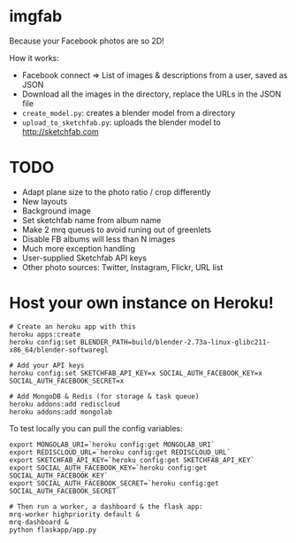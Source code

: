 imgfab
======

Because your Facebook photos are so 2D!

How it works:

 - Facebook connect => List of images & descriptions from a user, saved as JSON
 - Download all the images in the directory, replace the URLs in the JSON file
 - `create_model.py`: creates a blender model from a directory
 - `upload_to_sketchfab.py`: uploads the blender model to http://sketchfab.com


TODO
====

 - Adapt plane size to the photo ratio / crop differently
 - New layouts
 - Background image
 - Set sketchfab name from album name
 - Make 2 mrq queues to avoid runing out of greenlets
 - Disable FB albums will less than N images
 - Much more exception handling
 - User-supplied Sketchfab API keys
 - Other photo sources: Twitter, Instagram, Flickr, URL list

Host your own instance on Heroku!
=================================


```
# Create an heroku app with this
heroku apps:create
heroku config:set BLENDER_PATH=build/blender-2.73a-linux-glibc211-x86_64/blender-softwaregl

# Add your API keys
heroku config:set SKETCHFAB_API_KEY=x SOCIAL_AUTH_FACEBOOK_KEY=x SOCIAL_AUTH_FACEBOOK_SECRET=x

# Add MongoDB & Redis (for storage & task queue)
heroku addons:add rediscloud
heroku addons:add mongolab
```

To test locally you can pull the config variables:

```
export MONGOLAB_URI=`heroku config:get MONGOLAB_URI`
export REDISCLOUD_URL=`heroku config:get REDISCLOUD_URL`
export SKETCHFAB_API_KEY=`heroku config:get SKETCHFAB_API_KEY`
export SOCIAL_AUTH_FACEBOOK_KEY=`heroku config:get SOCIAL_AUTH_FACEBOOK_KEY`
export SOCIAL_AUTH_FACEBOOK_SECRET=`heroku config:get SOCIAL_AUTH_FACEBOOK_SECRET`

# Then run a worker, a dashboard & the flask app:
mrq-worker highpriority default &
mrq-dashboard &
python flaskapp/app.py
```